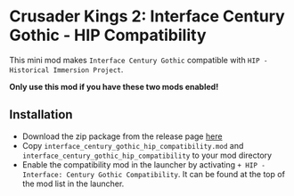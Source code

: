 # Crusader Kings 2: Interface Century Gothic - HIP Compatibility

This mini mod makes `Interface Century Gothic` compatible with `HIP - Historical Immersion Project`.

__Only use this mod if you have these two mods enabled!__

## Installation
* Download the zip package from the release page [here](https://github.com/olympian-mods/crusader_kings_2-interface_century_gothic_hip_compatibility/releases)
* Copy `interface_century_gothic_hip_compatibility.mod` and `interface_century_gothic_hip_compatibility` to your mod directory
* Enable the compatibility mod in the launcher by activating `+ HIP - Interface: Century Gothic Compatibility`. It can be found at the top of the mod list in the launcher.
